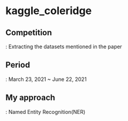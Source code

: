 # kaggle_coleridge
## Competition
: Extracting the datasets mentioned in the paper

## Period
: March 23, 2021 ~ June 22, 2021

## My approach 
: Named Entity Recognition(NER)
